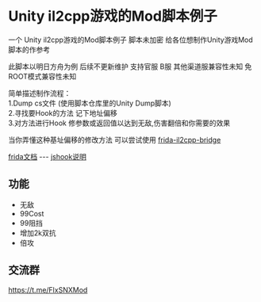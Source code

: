 # Unity il2cpp游戏的Mod脚本例子
一个 Unity il2cpp游戏的Mod脚本例子 脚本未加密 给各位想制作Unity游戏Mod脚本的作参考  
  
此脚本以明日方舟为例 后续不更新维护 支持官服 B服 其他渠道服兼容性未知 免ROOT模式兼容性未知   
  
简单描述制作流程：  
1.Dump cs文件 (使用脚本仓库里的Unity Dump脚本)  
2.寻找要Hook的方法 记下地址偏移  
3.对方法进行Hook 修参数或返回值以达到无敌,伤害翻倍和你需要的效果  

当你弄懂这种基址偏移的修改方法 可以尝试使用 [frida-il2cpp-bridge](https://github.com/vfsfitvnm/frida-il2cpp-bridge)

[frida文档](https://frida.re/docs/javascript-api/) --- [jshook说明](https://github.com/Xposed-Modules-Repo/me.jsonet.jshook#%E9%80%9A%E7%94%A8)

## 功能
* 无敌
* 99Cost
* 99阻挡
* 增加2k双抗
* 倍攻

## 交流群
https://t.me/FlxSNXMod
